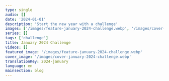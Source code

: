 ```yaml
---
type: single
audio: []
date: '2024-01-01'
description: 'Start the new year with a challenge'
images: ['/images/feature-january-2024-challenge.webp', '/images/cover-january-2024-challenge.webp']
series: []
tags: ['challenge']
title: January 2024 Challenge
videos: []
featured_image: '/images/feature-january-2024-challenge.webp'
cover_image: '/images/cover-january-2024-challenge.webp'
translationKey: 2024-january
language: en
mainsection: blog
---
```

